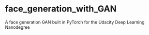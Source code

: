 # face_generation_with_GAN
A face generation GAN built in PyTorch for the Udacity Deep Learning Nanodegree
